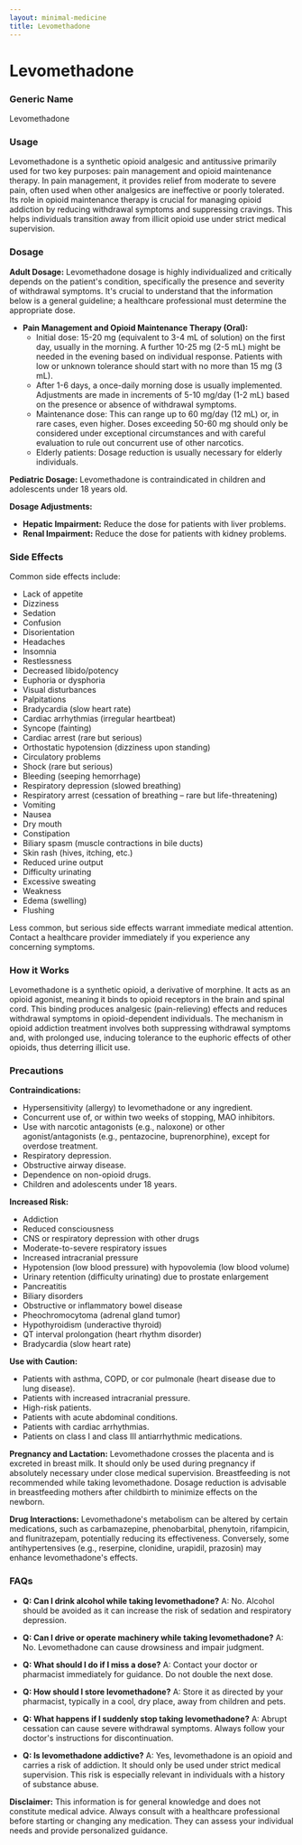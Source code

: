 ```yaml
---
layout: minimal-medicine
title: Levomethadone
---
```


# Levomethadone
### Generic Name
Levomethadone

### Usage
Levomethadone is a synthetic opioid analgesic and antitussive primarily used for two key purposes: pain management and opioid maintenance therapy.  In pain management, it provides relief from moderate to severe pain, often used when other analgesics are ineffective or poorly tolerated.  Its role in opioid maintenance therapy is crucial for managing opioid addiction by reducing withdrawal symptoms and suppressing cravings. This helps individuals transition away from illicit opioid use under strict medical supervision.


### Dosage

**Adult Dosage:**  Levomethadone dosage is highly individualized and critically depends on the patient's condition, specifically the presence and severity of withdrawal symptoms.  It's crucial to understand that the information below is a general guideline; a healthcare professional must determine the appropriate dose.

* **Pain Management and Opioid Maintenance Therapy (Oral):**
    * Initial dose:  15-20 mg (equivalent to 3-4 mL of solution) on the first day, usually in the morning.  A further 10-25 mg (2-5 mL) might be needed in the evening based on individual response. Patients with low or unknown tolerance should start with no more than 15 mg (3 mL).
    * After 1-6 days, a once-daily morning dose is usually implemented.  Adjustments are made in increments of 5-10 mg/day (1-2 mL) based on the presence or absence of withdrawal symptoms.
    * Maintenance dose: This can range up to 60 mg/day (12 mL) or, in rare cases, even higher.  Doses exceeding 50-60 mg should only be considered under exceptional circumstances and with careful evaluation to rule out concurrent use of other narcotics.
    * Elderly patients: Dosage reduction is usually necessary for elderly individuals.

**Pediatric Dosage:** Levomethadone is contraindicated in children and adolescents under 18 years old.

**Dosage Adjustments:**

* **Hepatic Impairment:** Reduce the dose for patients with liver problems.
* **Renal Impairment:** Reduce the dose for patients with kidney problems.


### Side Effects

Common side effects include:

* Lack of appetite
* Dizziness
* Sedation
* Confusion
* Disorientation
* Headaches
* Insomnia
* Restlessness
* Decreased libido/potency
* Euphoria or dysphoria
* Visual disturbances
* Palpitations
* Bradycardia (slow heart rate)
* Cardiac arrhythmias (irregular heartbeat)
* Syncope (fainting)
* Cardiac arrest (rare but serious)
* Orthostatic hypotension (dizziness upon standing)
* Circulatory problems
* Shock (rare but serious)
* Bleeding (seeping hemorrhage)
* Respiratory depression (slowed breathing)
* Respiratory arrest (cessation of breathing – rare but life-threatening)
* Vomiting
* Nausea
* Dry mouth
* Constipation
* Biliary spasm (muscle contractions in bile ducts)
* Skin rash (hives, itching, etc.)
* Reduced urine output
* Difficulty urinating
* Excessive sweating
* Weakness
* Edema (swelling)
* Flushing


Less common, but serious side effects warrant immediate medical attention.  Contact a healthcare provider immediately if you experience any concerning symptoms.

### How it Works

Levomethadone is a synthetic opioid, a derivative of morphine.  It acts as an opioid agonist, meaning it binds to opioid receptors in the brain and spinal cord. This binding produces analgesic (pain-relieving) effects and reduces withdrawal symptoms in opioid-dependent individuals. The mechanism in opioid addiction treatment involves both suppressing withdrawal symptoms and, with prolonged use, inducing tolerance to the euphoric effects of other opioids, thus deterring illicit use.

### Precautions

**Contraindications:**

* Hypersensitivity (allergy) to levomethadone or any ingredient.
* Concurrent use of, or within two weeks of stopping, MAO inhibitors.
* Use with narcotic antagonists (e.g., naloxone) or other agonist/antagonists (e.g., pentazocine, buprenorphine), except for overdose treatment.
* Respiratory depression.
* Obstructive airway disease.
* Dependence on non-opioid drugs.
* Children and adolescents under 18 years.

**Increased Risk:**

* Addiction
* Reduced consciousness
* CNS or respiratory depression with other drugs
* Moderate-to-severe respiratory issues
* Increased intracranial pressure
* Hypotension (low blood pressure) with hypovolemia (low blood volume)
* Urinary retention (difficulty urinating) due to prostate enlargement
* Pancreatitis
* Biliary disorders
* Obstructive or inflammatory bowel disease
* Pheochromocytoma (adrenal gland tumor)
* Hypothyroidism (underactive thyroid)
* QT interval prolongation (heart rhythm disorder)
* Bradycardia (slow heart rate)

**Use with Caution:**

* Patients with asthma, COPD, or cor pulmonale (heart disease due to lung disease).
* Patients with increased intracranial pressure.
* High-risk patients.
* Patients with acute abdominal conditions.
* Patients with cardiac arrhythmias.
* Patients on class I and class III antiarrhythmic medications.


**Pregnancy and Lactation:** Levomethadone crosses the placenta and is excreted in breast milk. It should only be used during pregnancy if absolutely necessary under close medical supervision.  Breastfeeding is not recommended while taking levomethadone.  Dosage reduction is advisable in breastfeeding mothers after childbirth to minimize effects on the newborn.

**Drug Interactions:**  Levomethadone's metabolism can be altered by certain medications, such as carbamazepine, phenobarbital, phenytoin, rifampicin, and flunitrazepam, potentially reducing its effectiveness.  Conversely, some antihypertensives (e.g., reserpine, clonidine, urapidil, prazosin) may enhance levomethadone's effects.


### FAQs

* **Q: Can I drink alcohol while taking levomethadone?**  A: No. Alcohol should be avoided as it can increase the risk of sedation and respiratory depression.

* **Q: Can I drive or operate machinery while taking levomethadone?** A: No.  Levomethadone can cause drowsiness and impair judgment.

* **Q: What should I do if I miss a dose?** A: Contact your doctor or pharmacist immediately for guidance. Do not double the next dose.

* **Q: How should I store levomethadone?** A: Store it as directed by your pharmacist, typically in a cool, dry place, away from children and pets.

* **Q: What happens if I suddenly stop taking levomethadone?** A: Abrupt cessation can cause severe withdrawal symptoms.  Always follow your doctor's instructions for discontinuation.

* **Q: Is levomethadone addictive?** A: Yes, levomethadone is an opioid and carries a risk of addiction.  It should only be used under strict medical supervision.  This risk is especially relevant in individuals with a history of substance abuse.


**Disclaimer:** This information is for general knowledge and does not constitute medical advice. Always consult with a healthcare professional before starting or changing any medication.  They can assess your individual needs and provide personalized guidance.
